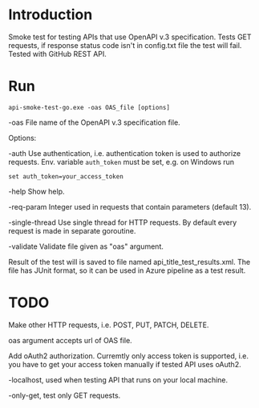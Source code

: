 # Introduction
Smoke test for testing APIs that use OpenAPI v.3 specification.
Tests GET requests, if response status code isn't in config.txt file the test will fail.
Tested with GitHub REST API.

# Run

`api-smoke-test-go.exe -oas OAS_file [options]`

-oas File name of the OpenAPI v.3 specification file.
  
Options:

-auth
        Use authentication, i.e. authentication token is used to authorize requests.
        Env. variable `auth_token` must be set, e.g. on Windows run

`set auth_token=your_access_token`

  -help
        Show help.

  -req-param 
        Integer used in requests that contain parameters (default 13).

  -single-thread Use single thread for HTTP requests. By default every request is made in separate goroutine.
  
  -validate
        Validate file given as "oas" argument.

Result of the test will is saved to file named api_title_test_results.xml. The file has JUnit format, so it can be used in Azure pipeline as a test result.

# TODO
Make other HTTP requests, i.e. POST, PUT, PATCH, DELETE.

oas argument accepts url of OAS file.

Add oAuth2 authorization. Curremtly only access token is supported, i.e. you have to get your access token manually if tested API uses oAuth2.

-localhost, used when testing API that runs on your local machine.

-only-get, test only GET requests.
